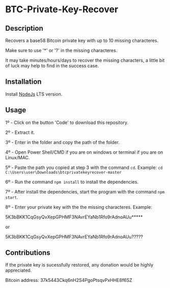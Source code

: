 # BTC-Private-Key-Recover

## Description
Recovers a base58 Bitcoin private key with up to 10 missing characteres.

Make sure to use '*' or '?' in the missing characteres.

It may take minutes/hours/days to recover the missing characters, a little bit of luck may help to find in the success case.


## Installation
Install [NodeJs](https://nodejs.org) LTS version.

## Usage
1º - Click on the button 'Code' to download this repository.

2º - Extract it.

3º - Enter in the folder and copy the path of the folder.

4º - Open Power Shell/CMD if you are on windows or terminal if you are on Linux/MAC.

5º - Paste the path you copied at step 3 with the command `cd`. Example:
`cd C:\Users\user\Downloads\btcprivatekeyrecover-master`

6º - Run the command `npm install` to install the dependencies.

7º - After install the dependencies, start the program with the command `npm start`.

8º - Enter your private key with the the missing characteres. Example:

5K3bBKK1CqGsyQvXepGPHMF3NAvrEYaNb1Rfo9rAdnoAUu*****

or

5K3bBKK1CqGsyQvXepGPHMF3NAvrEYaNb1Rfo9rAdnoAUu?????

## Contributions
If the private key is sucessfully restored, any donation would be highly appreciated.

Bitcoin address: 37k5443Ckq6nH2S4PgoPtsqvPxHHE8f6SZ

